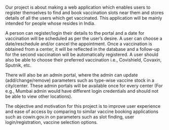 Our project is about making a web application which enables users to register themselves to find and book vaccination slots near them and stores details of all the users which get vaccinated. This application will be mainly intended for people whose resides in India. 

A person can register/login their details to the portal and a date for vaccination will be scheduled as per the user’s desire. A user can choose a date/reschedule and/or cancel the appointment. Once a vaccination is obtained from a center, it will be reflected in the database and a follow-up for the second vaccination will be automatically registered. A user should also be able to choose their preferred vaccination i.e., Covishield, Covaxin, Sputnik, etc.  

There will also be an admin portal, where the admin can update (add/change/remove) parameters such as type-wise vaccine stock in a city/center. These admin portals will be available once for every center (For e.g., Mumbai admin would have different login credentials and should not be able to view other locations). 

The objective and motivation for this project is to improve user experience and ease of access by comparing to similar vaccine booking applications such as cowin.gov.in on parameters such as slot finding, user login/registration, vaccine selection options.
